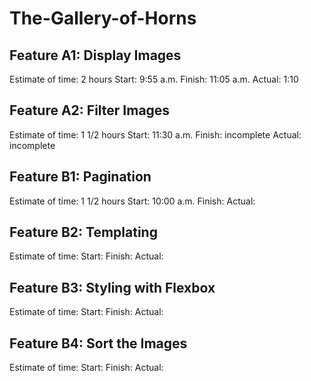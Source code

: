 # The-Gallery-of-Horns

## Feature A1: Display Images
Estimate of time: 2 hours
Start: 9:55 a.m.
Finish: 11:05 a.m.
Actual: 1:10 

## Feature A2: Filter Images 
Estimate of time: 1 1/2 hours
Start: 11:30 a.m.
Finish: incomplete
Actual: incomplete

## Feature B1: Pagination
Estimate of time: 1 1/2 hours
Start: 10:00 a.m.
Finish: 
Actual: 

## Feature B2: Templating
Estimate of time: 
Start: 
Finish: 
Actual: 

## Feature B3: Styling with Flexbox
Estimate of time: 
Start: 
Finish: 
Actual: 

## Feature B4: Sort the Images
Estimate of time: 
Start: 
Finish: 
Actual: 
